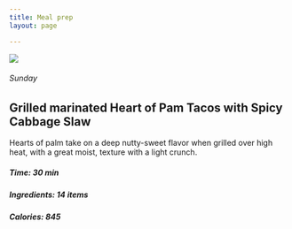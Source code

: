 ```yaml
---
title: Meal prep
layout: page

---
```


<main>



<section class="recipetop">

<img src="/images/n_recipe_1/n_recipe_1.jpg" class="c50">

<div class="recipeinfo c50">
<h6>Sunday</h6>
<h2>Grilled marinated Heart of Pam Tacos with Spicy Cabbage Slaw</h2>
<p>Hearts of palm take on a deep nutty-sweet flavor when grilled over high heat, with a great moist, texture with a light crunch.</p>
<h5>Time: 30 min</h5>
<h5>Ingredients: 14 items</h5>
<h5>Calories: 845</h5>
</div>